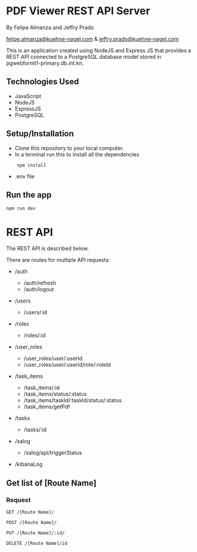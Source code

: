 # PDF Viewer REST API Server

By Felipe Almanza and Jeffry Prado

felipe.almanza@kuehne-nagel.com & jeffry.prado@kuehne-nagel.com

This is an application created using NodeJS and Express JS that provides a REST API connected to a PostgreSQL database model stored in pgwebformt1-primary.db.int.kn.

## Technologies Used

- JavaScript
- NodeJS
- ExpressJS
- PostgreSQL

## Setup/Installation

- Clone this repository to your local computer.
- In a terminal run this to install all the dependencies

```
    npm install
```

- .env file

## Run the app

    npm run dev

# REST API

The REST API is described below.

There are routes for multiple API requests:

<!-- Auth -->

- /auth

  - /auth/refresh
  - /auth/logout

<!-- Users -->

- /users

  - /users/:id

<!-- Roles -->

- /roles

  - /roles/:id

<!-- User Roles -->

- /user_roles

  - /user_roles/user/:userId
  - /user_roles/user/:userId/role/:roleId

<!-- Task Items -->

- /task_items

  - /task_items/:id
  - /task_items/status/:status
  - /task_items/taskId/:taskId/status/:status
  - /task_items/getPdf

<!-- Tasks -->

- /tasks

  - /tasks/:id

<!-- Salog -->

- /salog

  - /salog/api/triggerStatus

<!-- KibanaLog -->

- /kibanaLog

## Get list of [Route Name]

### Request

`GET /[Route Name]/`

`POST /[Route Name]/`

`PUT /[Route Name]/:id/`

`DELETE /[Route Name]/id`
